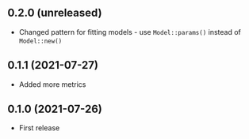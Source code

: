 ## 0.2.0 (unreleased)

- Changed pattern for fitting models - use `Model::params()` instead of `Model::new()`

## 0.1.1 (2021-07-27)

- Added more metrics

## 0.1.0 (2021-07-26)

- First release
